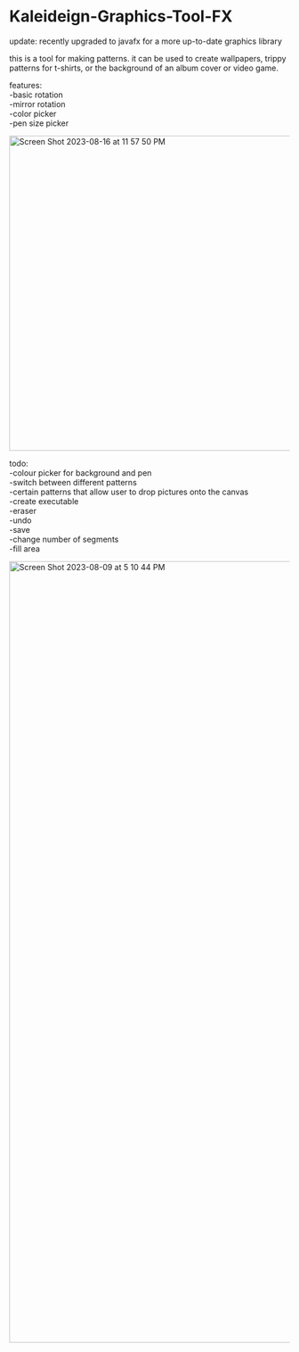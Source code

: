 # Kaleideign-Graphics-Tool-FX
update: recently upgraded to javafx for a more up-to-date graphics library

this is a tool for making patterns. it can be used to create wallpapers, trippy patterns for t-shirts, or the background of an album cover or video game.  

features:  
-basic rotation  
-mirror rotation  
-color picker  
-pen size picker  


<img width="565" alt="Screen Shot 2023-08-16 at 11 57 50 PM" src="https://github.com/xshirl1027/Kaleideign-Graphics-Tool-FX/assets/12800360/880c7694-a1ca-43ff-874d-8dda3fd6930b">

  
todo:  
-colour picker for background and pen  
-switch between different patterns  
-certain patterns that allow user to drop pictures onto the canvas  
-create executable  
-eraser  
-undo  
-save  
-change number of segments  
-fill area

<img width="1401" alt="Screen Shot 2023-08-09 at 5 10 44 PM" src="https://github.com/xshirl1027/Kaleidesign-Visual-Pattern-Generator/assets/12800360/532be6f4-0353-4668-b93f-18fc05cdea3b">
